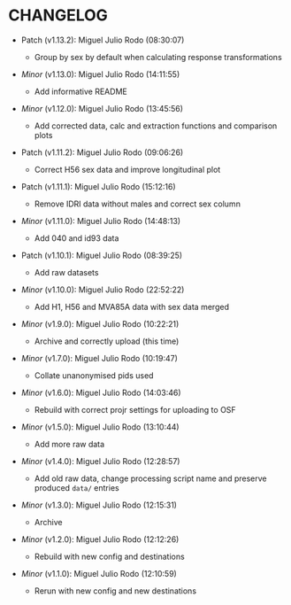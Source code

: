 # CHANGELOG

- Patch (v1.13.2): Miguel Julio Rodo (08:30:07)
  - Group by sex by default when calculating response transformations
- *Minor* (v1.13.0): Miguel Julio Rodo (14:11:55)
  - Add informative README

- *Minor* (v1.12.0): Miguel Julio Rodo (13:45:56)
  - Add corrected data, calc and extraction functions and comparison plots

- Patch (v1.11.2): Miguel Julio Rodo (09:06:26)
  - Correct H56 sex data and improve longitudinal plot
- Patch (v1.11.1): Miguel Julio Rodo (15:12:16)
  - Remove IDRI data without males and correct sex column
- *Minor* (v1.11.0): Miguel Julio Rodo (14:48:13)
  - Add 040 and id93 data

- Patch (v1.10.1): Miguel Julio Rodo (08:39:25)
  - Add raw datasets
- *Minor* (v1.10.0): Miguel Julio Rodo (22:52:22)
  - Add H1, H56 and MVA85A data with sex data merged

- *Minor* (v1.9.0): Miguel Julio Rodo (10:22:21)
  - Archive and correctly upload (this time)

- *Minor* (v1.7.0): Miguel Julio Rodo (10:19:47)
  - Collate unanonymised pids used

- *Minor* (v1.6.0): Miguel Julio Rodo (14:03:46)
  - Rebuild with correct projr settings for uploading to OSF

- *Minor* (v1.5.0): Miguel Julio Rodo (13:10:44)
  - Add more raw data

- *Minor* (v1.4.0): Miguel Julio Rodo (12:28:57)
  - Add old raw data, change processing script name and preserve produced `data/` entries

- *Minor* (v1.3.0): Miguel Julio Rodo (12:15:31)
  - Archive

- *Minor* (v1.2.0): Miguel Julio Rodo (12:12:26)
  - Rebuild with new config and destinations

- *Minor* (v1.1.0): Miguel Julio Rodo (12:10:59)
  - Rerun with new config and new destinations


